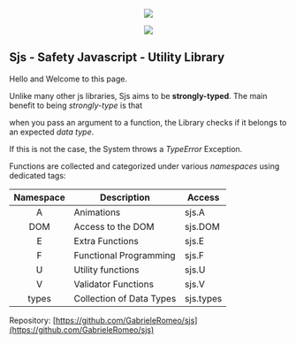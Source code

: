 <p align="center">
  <img src="/assets/img/hero_m.png" />
</p>
<p align="center">
  <img src="/assets/img/logo.png" />
</p>

## Sjs - Safety Javascript - Utility Library

Hello and Welcome to this page.



Unlike many other js libraries, Sjs aims to be **strongly-typed**. The main benefit to being *strongly-type* is that 

when you pass an argument to a function, the Library checks if it belongs to an expected *data type*. 

If this is not the case, the System throws a *TypeError* Exception.



Functions are collected and categorized under various *namespaces* using dedicated tags:



| Namespace | Description              | Access    |
| :-------: | ------------------------ | --------- |
|     A     | Animations               | sjs.A     |
|    DOM    | Access to the DOM        | sjs.DOM   |
|     E     | Extra Functions          | sjs.E     |
|     F     | Functional Programming   | sjs.F     |
|     U     | Utility functions        | sjs.U     |
|     V     | Validator Functions      | sjs.V     |
|   types   | Collection of Data Types | sjs.types |





Repository: [https://github.com/GabrieleRomeo/sjs](https://github.com/GabrieleRomeo/sjs)

